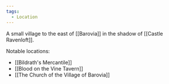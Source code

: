 ```yaml
---
tags:
  - Location
---
```

A small village to the east of [[Barovia]] in the shadow of [[Castle Ravenloft]].

Notable locations:
- [[Bildrath's Mercantile]]
- [[Blood on the Vine Tavern]]
- [[The Church of the Village of Barovia]]